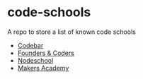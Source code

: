 # code-schools
A repo to store a list of known code schools

- [Codebar](http://www.codebar.io/)
- [Founders & Coders](http://foundersandcoders.org/)
- [Nodeschool](http://nodeschool.io)
- [Makers Academy](http://www.makersacademy.com/)
